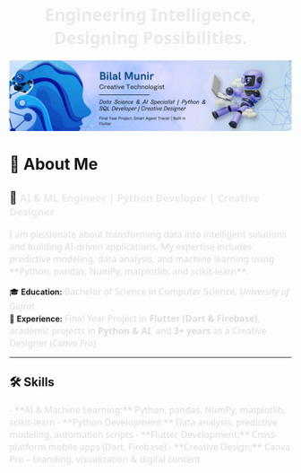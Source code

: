 <!-- Main Tagline (Centered) -->
<div align="center">
    <h1 style="font-family: 'Segoe UI', sans-serif; font-weight: bold; color:#eaeaea; font-size: 30px;">
        Engineering Intelligence, Designing Possibilities.
    </h1>
</div>

<!-- Banner (Centered) -->
<p align="center">
  <img src="https://github.com/Bilalmunir-Ai/Bilalmunir-Ai/blob/main/banner.png?raw=true" alt="CodeGainmers Banner"/>
</p>

<!-- About Me Section -->
# 💫 About Me  
## 🚀 <span style="font-family: 'Segoe UI', sans-serif; font-size:18px; color:#eaeaea;">AI & ML Engineer | Python Developer | Creative Designer</span>  

<span style="font-family: 'Segoe UI', sans-serif; font-size:16px; color:#dcdcdc;">
I am passionate about transforming data into intelligent solutions and building AI-driven applications.  
My expertise includes predictive modeling, data analysis, and machine learning using **Python, pandas, NumPy, matplotlib, and scikit-learn**.  
</span>

🎓 **Education:** <span style="font-family: 'Segoe UI', sans-serif; font-size:16px; color:#dcdcdc;">Bachelor of Science in Computer Science, *University of Gujrat*</span>  
💼 **Experience:** <span style="font-family: 'Segoe UI', sans-serif; font-size:16px; color:#dcdcdc;">Final Year Project in **Flutter (Dart & Firebase)**, academic projects in **Python & AI**, and **3+ years** as a Creative Designer (*Canva Pro*)</span>  

---

## 🛠️ Skills  
<span style="font-family: 'Segoe UI', sans-serif; font-size:16px; color:#dcdcdc;">
- **AI & Machine Learning:** Python, pandas, NumPy, matplotlib, scikit-learn  
- **Python Development:** Data analysis, predictive modeling, automation scripts  
- **Flutter Development:** Cross-platform mobile apps (Dart, Firebase)  
- **Creative Design:** Canva Pro – branding, visualization & digital content  
</span>
